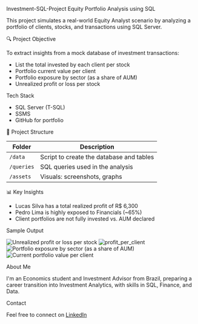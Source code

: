 Investment-SQL-Project
Equity Portfolio Analysis using SQL


This project simulates a real-world Equity Analyst scenario by analyzing a portfolio of clients, stocks, and transactions using SQL Server.

🔍 Project Objective

To extract insights from a mock database of investment transactions:
- List the total invested by each client per stock
- Portfolio current value per client
- Portfolio exposure by sector (as a share of AUM)
- Unrealized profit or loss per stock

Tech Stack
- SQL Server (T-SQL)
- SSMS
- GitHub for portfolio

📁 Project Structure

| Folder         | Description                          |
|----------------|--------------------------------------|
| `/data`        | Script to create the database and tables |
| `/queries`     | SQL queries used in the analysis     |
| `/assets`      | Visuals: screenshots, graphs         |

📊 Key Insights

- Lucas Silva has a total realized profit of R$ 6,300  
- Pedro Lima is highly exposed to Financials (~65%)  
- Client portfolios are not fully invested vs. AUM declared

Sample Output

![Unrealized profit or loss per stock](https://github.com/user-attachments/assets/a48e654c-ff00-49ba-9ab8-c3ab35515bdb)
![profit_per_client](https://github.com/user-attachments/assets/571460a1-739c-4d74-8fa9-2dc9787bd36e)
![Portfolio exposure by sector (as a share of AUM)](https://github.com/user-attachments/assets/9a37aea0-eda5-4f29-b672-b007c011c86d)
![Current portfolio value per client](https://github.com/user-attachments/assets/4e823985-cf96-493b-80a5-79c367ae0976)


About Me

I'm an Economics student and Investment Advisor from Brazil, preparing a career transition into Investment Analytics, with skills in SQL, Finance, and Data.

Contact

Feel free to connect on [LinkedIn](www.linkedin.com/in/nicolasmichels)

